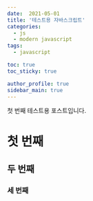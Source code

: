 ```yaml
---
date:  2021-05-01
title: '테스트용 자바스크립트'
categories:
  - js
  - modern javascript
tags: 
  - javascript

toc: true
toc_sticky: true

author_profile: true
sidebar_main: true
---
```


첫 번째 테스트용 포스트입니다.

# 첫 번째

## 두 번째

### 세 번째

